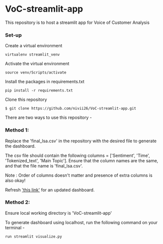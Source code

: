 # VoC-streamlit-app
This repository is to host a streamlit app for Voice of Customer Analysis

### Set-up
Create a virtual environment
```
virtualenv streamlit_venv
```

Activate the virtual environment
```
source venv/Scripts/activate
```

Install the packages in requirements.txt
```
pip install -r requirements.txt
```

Clone this repository
```
$ git clone https://github.com/nivii26/VoC-streamlit-app.git
```

There are two ways to use this repository - 

### Method 1:

Replace the 'final_lsa.csv' in the repository with the desired file to generate the dashboard. 

The csv file should contain the following columns = ['Sentiment', 'Time', 'Tokenized_text', 'Main Topic']. Ensure that the column names are the same, and that the file name is 'final_lsa.csv'.

Note : Order of columns doesn't matter and presence of extra columns is also okay!

Refresh ['this link'](https://share.streamlit.io/app/nivii26-voc-streamlit-app-visualize-9xla2m/) for an updated dashboard.

### Method 2:
Ensure local working directory is 'VoC-streamlit-app'

To generate dashboard using localhost, run the following command on your terminal - 
```
run streamlit visualize.py 
```

